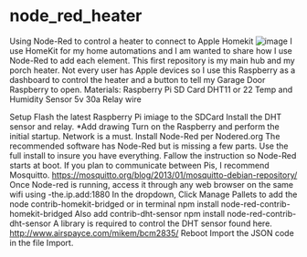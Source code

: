 # node_red_heater
Using Node-Red to control a heater to connect to Apple Homekit
![image](https://user-images.githubusercontent.com/97216517/148344058-215eebcf-89ab-4d1f-bc3b-b1bbfe6c1695.jpeg)
I use HomeKit for my home automations and I am wanted to share how I use Node-Red to add each element. This first repository is my main hub and my porch heater. Not every user has Apple devices so I use this Raspberry as a dashboard to control the heater and a button to tell my Garage Door Raspberry to open.
Materials:
Raspberry Pi
SD Card
DHT11 or 22 Temp and Humidity Sensor
5v 30a Relay
wire

Setup
Flash the latest Raspberry Pi imiage to the SDCard
Install the DHT sensor and relay.
*Add drawing
Turn on the Raspberry and perform the initial startup. Network is a must.
Install Node-Red per Nodered.org The recommended software has Node-Red but is missing a few parts. Use the full install to insure you have everything.
Fallow the instruction so Node-Red starts at boot.
If you plan to communicate between Pis, I recommend Mosquitto. https://mosquitto.org/blog/2013/01/mosquitto-debian-repository/
Once Node-red is running, access it through any web browser on the same wifi using -the.ip.add:1880
In the dropdown, Click Manage Pallets to add the node contrib-homekit-bridged or in terminal
npm install node-red-contrib-homekit-bridged
Also add contrib-dht-sensor
npm install node-red-contrib-dht-sensor
A library is required to control the DHT sensor found here. http://www.airspayce.com/mikem/bcm2835/
Reboot
Import the JSON code in the file Import.
